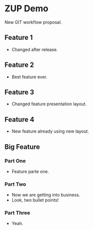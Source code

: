 # ZUP Demo

New GIT workflow proposal.

## Feature 1

- Changed after release.

## Feature 2

- Best feature ever.

## Feature 3

- Changed feature presentation layout.

## Feature 4

- New feature already using new layout.

## Big Feature

### Part One

- Feature parte one.

### Part Two

- Now we are getting into business.
- Look, two bullet points!

### Part Three

- Yeah.
